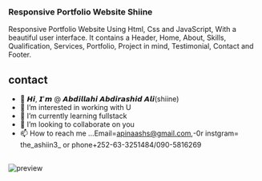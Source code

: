 ### Responsive Portfolio Website Shiine
Responsive Portfolio Website Using Html, Css and JavaScript, With a beautiful user interface. It contains a Header, Home, About, Skills, Qualification, Services, Portfolio, Project in mind, Testimonial, Contact and Footer.


## contact 
- 👋  𝙃𝙞, 𝙄'𝙢 @ 𝘼𝙗𝙙𝙞𝙡𝙡𝙖𝙝𝙞 𝘼𝙗𝙙𝙞𝙧𝙖𝙨𝙝𝙞𝙙 𝘼𝙡𝙞(shiine)
- 👀 I’m interested in working with U
- 🌱 I’m currently learning fullstack
- 💞️ I’m looking to collaborate on you
- 📫 How to reach me ...Email=apinaashs@gmail.com,-0r
instgram= the_ashiin3_  or phone+252-63-3251484/090-5816269
<!---
shiine89 is a ✨ special ✨ repository because its `README.md` (this file) appears on your GitHub profile.
You can click the Preview link to take a look at your changes.
--->



##

![preview](https://github.com/user-attachments/assets/6876b20a-8b8f-4e6f-a168-09bfa3aa530a)


